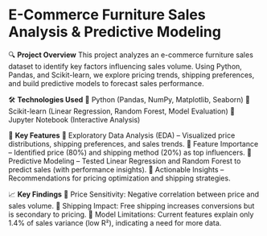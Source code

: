 # E-Commerce Furniture Sales Analysis & Predictive Modeling
🔍 **Project Overview**
This project analyzes an e-commerce furniture sales dataset to identify key factors influencing sales volume. Using Python, Pandas, and Scikit-learn, we explore pricing trends, shipping preferences, and build predictive models to forecast sales performance.

🛠️ **Technologies Used**
🔨 Python (Pandas, NumPy, Matplotlib, Seaborn)
🔨 Scikit-learn (Linear Regression, Random Forest, Model Evaluation)
🔨 Jupyter Notebook (Interactive Analysis)

📂 **Key Features**
🚩 Exploratory Data Analysis (EDA) – Visualized price distributions, shipping preferences, and sales trends.
🚩 Feature Importance – Identified price (80%) and shipping method (20%) as top influencers.
🚩 Predictive Modeling – Tested Linear Regression and Random Forest to predict sales (with performance insights).
🚩 Actionable Insights – Recommendations for pricing optimization and shipping strategies.

📈 **Key Findings**
📌 Price Sensitivity: Negative correlation between price and sales volume.
📌 Shipping Impact: Free shipping increases conversions but is secondary to pricing.
📌 Model Limitations: Current features explain only 1.4% of sales variance (low R²), indicating a need for more data.

